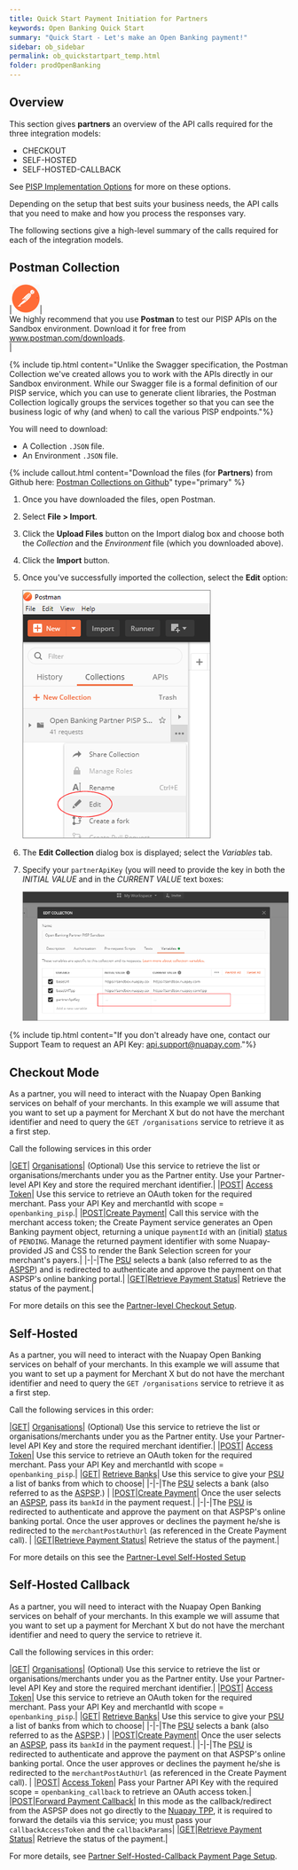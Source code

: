 ```yaml
---
title: Quick Start Payment Initiation for Partners
keywords: Open Banking Quick Start
summary: "Quick Start - Let's make an Open Banking payment!"
sidebar: ob_sidebar
permalink: ob_quickstartpart_temp.html
folder: prodOpenBanking
---
```


## Overview

This section gives **partners** an overview of the API calls required for the three integration models:

* CHECKOUT
* SELF-HOSTED
* SELF-HOSTED-CALLBACK

See [PISP Implementation Options](ob_pispimplementations.html) for more on these options.

Depending on the setup that best suits your business needs, the API calls that you need to make and how you process the responses vary. 

The following sections give a high-level summary of the calls required for each of the integration models.

## Postman Collection

|<img src="images/postman-logo.png">|<br>We highly recommend that you use **Postman** to test our PISP APIs on the Sandbox environment. Download it for free from <a href= "https://www.postman.com/downloads/" target="_blank">www.postman.com/downloads</a>.<br>| 


{% include tip.html content="Unlike the Swagger specification, the Postman Collection we've created allows you to work with the APIs directly in our Sandbox environment. While our Swagger file is a formal definition of our PISP service, which you can use to generate client libraries, the Postman Collection logically groups the services together so that you can see the business logic of why (and when) to call the various PISP endpoints."%} 

You will need to download:

* A Collection `.JSON` file. 
* An Environment `.JSON` file.

{% include callout.html content="Download the files (for **Partners**) from Github here: <a href= 'https://github.com/sentenial/postman-collections/tree/master/collections/open_banking/open_banking_partners' target='_blank'><span class='label label-success'>Postman Collections on Github</span></a>" type="primary" %} 


1. Once you have downloaded the files, open Postman.
1. Select **File > Import**. 
1. Click the **Upload Files** button on the Import dialog box and choose both the *Collection* and the *Environment* file (which you downloaded above).
1. Click the **Import** button.
1. Once you've successfully imported the collection, select the **Edit** option:

    <img src="images/postman-setup-edit.png">
1. The **Edit Collection** dialog box is displayed; select the *Variables* tab.
1. Specify your `partnerApiKey` (you will need to provide the key in both the *INITIAL VALUE* and in the *CURRENT VALUE* text boxes:
    
    <img src="images/postman-setup-apikey.png">

{% include tip.html content="If you don't already have one, contact our Support Team to request an API Key: <a href='mailto:api.support@nuapay.com'>api.support@nuapay.com</a>."%} 

## Checkout Mode

As a partner, you will need to interact with the Nuapay Open Banking services on behalf of your merchants. In this example we will assume that you want to set up a payment for Merchant X but do not have the merchant identifier and need to query the `GET /organisations` service to retrieve it as a first step.

Call the following services in this order

|[<span class="label label-success">GET</span>](ob_partnerintegration.html#api-details---get-organisations)| [Organisations](ob_partnerintegration.html#api-details---get-organisations)| (Optional) Use this service to retrieve the list or organisations/merchants under you as the Partner entity. Use your Partner-level API Key and store the required merchant identifier.|
|[<span class="label label-info">POST</span>](ob_partnerintegration.html#api-details---post-tokens)| [Access Token](ob_partnerintegration.html#api-details---post-tokens)| Use this service to retrieve an OAuth token for the required merchant. Pass your API Key and merchantId with scope = `openbanking_pisp`.|
|[<span class="label label-info">POST</span>](ob_createpayment.html#create-payment-endpoint)|[Create Payment](ob_createpayment.html#create-payment-endpoint)| Call this service with the merchant access token; the Create Payment service generates an Open Banking payment object, returning a unique `paymentId` with an (initial) [status](ob_paymentstatuses.html) of `PENDING`. Manage the returned payment identifier with some Nuapay-provided JS and CSS to render the Bank Selection screen for your merchant's payers.|
|-|-|The <a href="#" data-toggle="tooltip" data-original-title="{{site.data.glossary.psu}}">PSU</a> selects a bank (also referred to as the <a href="#" data-toggle="tooltip" data-original-title="{{site.data.glossary.aspsp}}">ASPSP</a>) and is redirected to authenticate and approve the payment on that ASPSP's online banking portal.|
|[<span class="label label-success">GET</span>](ob_retrievepayment.html#retrieve-payment-endpoint)|[Retrieve Payment Status](ob_retrievepayment.html#retrieve-payment-endpoint)| Retrieve the status of the payment.|

For more details on this see the [Partner-level Checkout Setup](ob_checkoutoverview.html). 

## Self-Hosted

As a partner, you will need to interact with the Nuapay Open Banking services on behalf of your merchants. In this example we will assume that you want to set up a payment for Merchant X but do not have the merchant identifier and need to query the `GET /organisations` service to retrieve it as a first step.

Call the following services in this order:

|[<span class="label label-success">GET</span>](ob_partnerintegration.html#api-details---get-organisations)| [Organisations](ob_partnerintegration.html#api-details---get-organisations)| (Optional) Use this service to retrieve the list or organisations/merchants under you as the Partner entity. Use your Partner-level API Key and store the required merchant identifier.|
|[<span class="label label-info">POST</span>](ob_partnerintegration.html#api-details---post-tokens)| [Access Token](ob_partnerintegration.html#api-details---post-tokens)| Use this service to retrieve an OAuth token for the required merchant. Pass your API Key and merchantId with scope = `openbanking_pisp`.|
|[<span class="label label-success">GET</span>](ob_getbank.html#retrieve-banks-endpoint)| [Retrieve Banks](ob_getbank.html#retrieve-banks-endpoint)| Use this service to give your <a href="#" data-toggle="tooltip" data-original-title="{{site.data.glossary.psu}}">PSU</a> a list of banks from which to choose|
|-|-|The <a href="#" data-toggle="tooltip" data-original-title="{{site.data.glossary.psu}}">PSU</a> selects a bank (also referred to as the <a href="#" data-toggle="tooltip" data-original-title="{{site.data.glossary.aspsp}}">ASPSP</a>.) |
|[<span class="label label-info">POST</span>](ob_createpayment.html#create-payment-endpoint)|[Create Payment](ob_createpayment.html#create-payment-endpoint)| Once the user selects an <a href="#" data-toggle="tooltip" data-original-title="{{site.data.glossary.aspsp}}">ASPSP</a>, pass its `bankId` in the payment request.|
|-|-|The <a href="#" data-toggle="tooltip" data-original-title="{{site.data.glossary.psu}}">PSU</a> is redirected to authenticate and approve the payment on that ASPSP's online banking portal. Once the user approves or declines the payment he/she is redirected to the `merchantPostAuthUrl` (as referenced in the Create Payment call). |
|[<span class="label label-success">GET</span>](ob_retrievepayment.html#retrieve-payment-endpoint)|[Retrieve Payment Status](ob_retrievepayment.html#retrieve-payment-endpoint)| Retrieve the status of the payment.|



For more details on this see the [Partner-Level Self-Hosted Setup](ob_selfsetupoverview.html)

## Self-Hosted Callback

As a partner, you will need to interact with the Nuapay Open Banking services on behalf of your merchants. In this example we will assume that you want to set up a payment for Merchant X but do not have the merchant identifier and need to query the service to retrieve it.

Call the following services in this order:

|[<span class="label label-success">GET</span>](ob_partnerintegration.html#api-details---get-organisations)| [Organisations](ob_partnerintegration.html#api-details---get-organisations)| (Optional) Use this service to retrieve the list or organisations/merchants under you as the Partner entity. Use your Partner-level API Key and store the required merchant identifier.|
|[<span class="label label-info">POST</span>](ob_partnerintegration.html#api-details---post-tokens)| [Access Token](ob_partnerintegration.html#api-details---post-tokens)| Use this service to retrieve an OAuth token for the required merchant. Pass your API Key and merchantId with scope = `openbanking_pisp`.|
|[<span class="label label-success">GET</span>](ob_getbank.html#retrieve-banks-endpoint)| [Retrieve Banks](ob_getbank.html#retrieve-banks-endpoint)| Use this service to give your <a href="#" data-toggle="tooltip" data-original-title="{{site.data.glossary.psu}}">PSU</a> a list of banks from which to choose|
|-|-|The <a href="#" data-toggle="tooltip" data-original-title="{{site.data.glossary.psu}}">PSU</a> selects a bank (also referred to as the <a href="#" data-toggle="tooltip" data-original-title="{{site.data.glossary.aspsp}}">ASPSP</a>.) |
|[<span class="label label-info">POST</span>](ob_createpayment.html#create-payment-endpoint)|[Create Payment](ob_createpayment.html#create-payment-endpoint)| Once the user selects an <a href="#" data-toggle="tooltip" data-original-title="{{site.data.glossary.aspsp}}">ASPSP</a>, pass its `bankId` in the payment request.|
|-|-|The <a href="#" data-toggle="tooltip" data-original-title="{{site.data.glossary.psu}}">PSU</a> is redirected to authenticate and approve the payment on that ASPSP's online banking portal. Once the user approves or declines the payment he/she is redirected to the `merchantPostAuthUrl` (as referenced in the Create Payment call). |
|[<span class="label label-info">POST</span>](ob_tokenmgmt.html#request-an-access-token)| [Access Token](ob_tokenmgmt.html#request-an-access-token)| Pass your Partner API Key with the required scope = `openbanking_callback` to retrieve an OAuth access token.|
|[<span class="label label-info">POST</span>](ob_paymentcallback.html#forward-payment-callback-endpoint)|[Forward Payment Callback](ob_paymentcallback.html#forward-payment-callback-endpoint)| In this mode as the callback/redirect from the ASPSP does not go directly to the <a href="#" data-toggle="tooltip" data-original-title="{{site.data.glossary.nupay_tpp}}">Nuapay TPP</a>, it is required to forward the details via this service; you must pass your `callbackAccessToken` and the `callbackParams`|
|[<span class="label label-success">GET</span>](ob_retrievepayment.html#retrieve-payment-endpoint)|[Retrieve Payment Status](ob_retrievepayment.html#retrieve-payment-endpoint)| Retrieve the status of the payment.|

For more details, see [Partner Self-Hosted-Callback Payment Page Setup](ob_selfcallbacksetupoverview.html).











